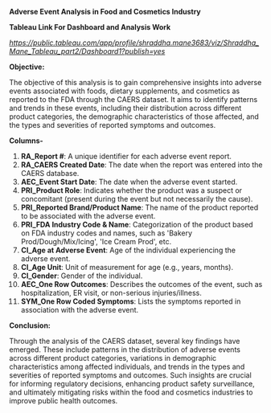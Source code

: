 **Adverse Event Analysis in Food and Cosmetics Industry**

**Tableau Link For Dashboard and Analysis Work**

_https://public.tableau.com/app/profile/shraddha.mane3683/viz/Shraddha_Mane_Tableau_part2/Dashboard1?publish=yes_


**Objective:**

The objective of this analysis is to gain comprehensive insights into adverse events associated with foods, dietary supplements, 
and cosmetics as reported to the FDA through the CAERS dataset. It aims to identify patterns and trends in these events, including their distribution across different product categories, 
the demographic characteristics of those affected, and the types and severities of reported symptoms and outcomes.

**Columns-**
1. **RA_Report #**: A unique identifier for each adverse event report.
2. **RA_CAERS Created Date**: The date when the report was entered into the CAERS database.
3. **AEC_Event Start Date**: The date when the adverse event started.
4. **PRI_Product Role**: Indicates whether the product was a suspect or concomitant (present during the event but not necessarily the cause).
5. **PRI_Reported Brand/Product Name**: The name of the product reported to be associated with the adverse event.
6. **PRI_FDA Industry Code & Name**: Categorization of the product based on FDA industry codes and names, such as 'Bakery Prod/Dough/Mix/Icing', 'Ice Cream Prod', etc.
7. **CI_Age at Adverse Event**: Age of the individual experiencing the adverse event.
8. **CI_Age Unit**: Unit of measurement for age (e.g., years, months).
9. **CI_Gender**: Gender of the individual.
10. **AEC_One Row Outcomes**: Describes the outcomes of the event, such as hospitalization, ER visit, or non-serious injuries/illness.
11. **SYM_One Row Coded Symptoms**: Lists the symptoms reported in association with the adverse event.

**Conclusion:**

Through the analysis of the CAERS dataset, several key findings have emerged. 
These include patterns in the distribution of adverse events across different product categories, 
variations in demographic characteristics among affected individuals, and trends in the types and severities of reported symptoms and outcomes.
Such insights are crucial for informing regulatory decisions, 
enhancing product safety surveillance, and ultimately mitigating risks within the food and cosmetics industries to improve public health outcomes.
